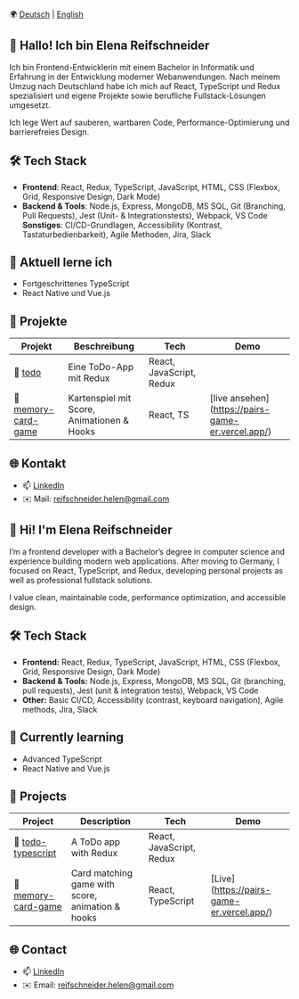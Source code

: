 <!-- Sprachumschaltung -->
🌍 [Deutsch](#-hallo-ich-bin-elena-reifschneider) | [English](#-hi-im-elena-reifschneider)

## 👋 Hallo! Ich bin Elena Reifschneider

Ich bin Frontend-Entwicklerin mit einem Bachelor in Informatik und Erfahrung in der Entwicklung moderner Webanwendungen. Nach meinem Umzug nach Deutschland habe ich mich auf React, TypeScript und Redux spezialisiert und eigene Projekte sowie berufliche Fullstack-Lösungen umgesetzt.

Ich lege Wert auf sauberen, wartbaren Code, Performance-Optimierung und barrierefreies Design.

## 🛠️ Tech Stack

- **Frontend**: React, Redux, TypeScript, JavaScript, HTML, CSS (Flexbox, Grid, Responsive Design, Dark Mode)
- **Backend & Tools**: Node.js, Express, MongoDB, MS SQL, Git (Branching, Pull Requests), Jest (Unit- & Integrationstests), Webpack, VS Code
**Sonstiges**: CI/CD-Grundlagen, Accessibility (Kontrast, Tastaturbedienbarkeit), Agile Methoden, Jira, Slack

## 🌱 Aktuell lerne ich

- Fortgeschrittenes TypeScript
- React Native und Vue.js

## 📌 Projekte

| Projekt | Beschreibung | Tech | Demo |
|--------|--------------|------|------|
| 📝 [todo](https://github.com/reifschneider-helen/to-do-app) | Eine ToDo-App mit Redux | React, JavaScript, Redux | 
| 🧠 [memory-card-game](https://github.com/reifschneider-helen/pairs-game) | Kartenspiel mit Score, Animationen & Hooks | React, TS | [live ansehen] (https://pairs-game-er.vercel.app/)

## 🌐 Kontakt

- 📫 [LinkedIn](https://www.linkedin.com/in/elena-reifschneider/)
- ✉️ Mail: reifschneider.helen@gmail.com


## 👋 Hi! I'm Elena Reifschneider

I’m a frontend developer with a Bachelor’s degree in computer science and experience building modern web applications. After moving to Germany, I focused on React, TypeScript, and Redux, developing personal projects as well as professional fullstack solutions.

I value clean, maintainable code, performance optimization, and accessible design.

## 🛠️ Tech Stack

- **Frontend:** React, Redux, TypeScript, JavaScript, HTML, CSS (Flexbox, Grid, Responsive Design, Dark Mode)  
- **Backend & Tools:** Node.js, Express, MongoDB, MS SQL, Git (branching, pull requests), Jest (unit & integration tests), Webpack, VS Code   
- **Other:** Basic CI/CD, Accessibility (contrast, keyboard navigation), Agile methods, Jira, Slack

## 🌱 Currently learning

- Advanced TypeScript
- React Native and Vue.js

## 📌 Projects

| Project | Description | Tech | Demo |
|--------|-------------|------|------|
| 📝 [todo-typescript](https://github.com/reifschneider-helen/to-do-app)  | A ToDo app with Redux | React, JavaScript, Redux |
| 🧠 [memory-card-game](https://github.com/reifschneider-helen/pairs-game) | Card matching game with score, animation & hooks | React, TypeScript | [Live] (https://pairs-game-er.vercel.app/)

## 🌐 Contact

- 📫 [LinkedIn](https://www.linkedin.com/in/elena-reifschneider)  
- ✉️ Email: reifschneider.helen@gmail.com  
